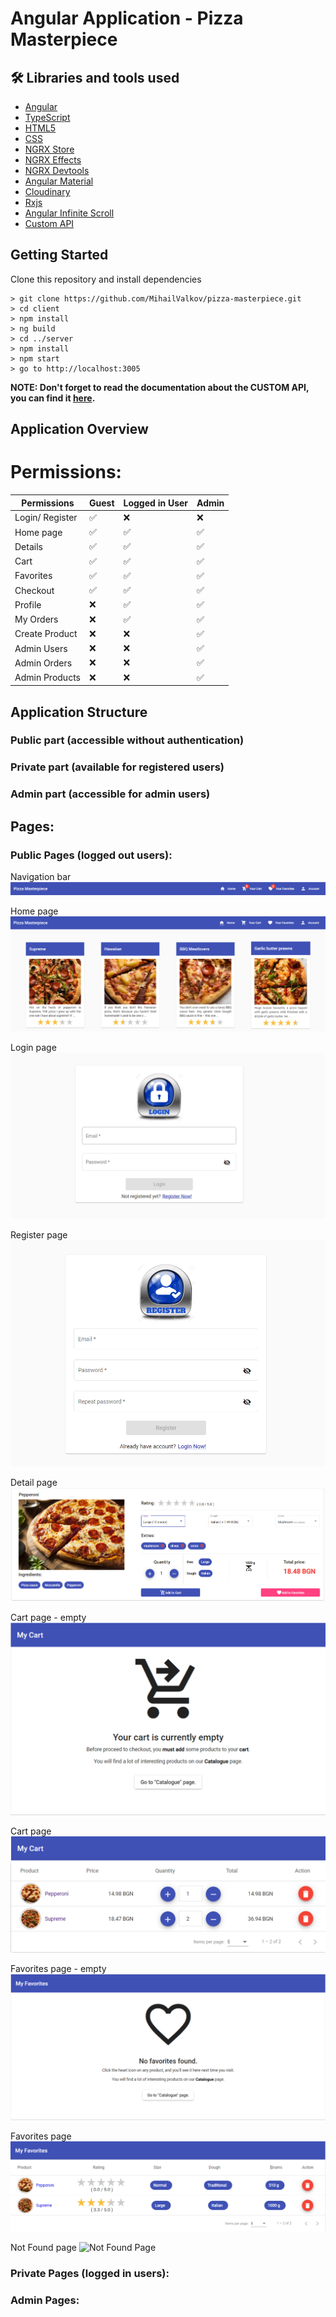 # Angular Application - Pizza Masterpiece
## 🛠 Libraries and tools used
- [Angular](https://angular.io/)
- [TypeScript](https://www.typescriptlang.org/)
- [HTML5](https://developer.mozilla.org/en-US/docs/Glossary/HTML5)
- [CSS](https://developer.mozilla.org/en-US/docs/Web/CSS)
- [NGRX Store](https://ngrx.io/guide/store)
- [NGRX Effects](https://v10.ngrx.io/guide/effects)
- [NGRX Devtools](https://ngrx.io/guide/store-devtools)
- [Angular Material](https://material.angular.io/)
- [Cloudinary](https://cloudinary.com/)
- [Rxjs](https://rxjs.dev/guide/overview)
- [Angular Infinite Scroll](https://www.npmjs.com/package/ngx-infinite-scroll)
- [Custom API]()


## Getting Started
Clone this repository and install dependencies
```
> git clone https://github.com/MihailValkov/pizza-masterpiece.git
> cd client
> npm install
> ng build
> cd ../server
> npm install
> npm start
> go to http://localhost:3005
```
**NOTE: Don't forget to read the documentation about the CUSTOM API, you can find it [here]().**

## Application Overview

# Permissions:

| **Permissions** | Guest   | Logged in User  | Admin           |
| --------------- | -----   | --------------  | --------------  |
| Login/ Register | ✅     | ❌              | ❌              |
| Home page       | ✅     | ✅              | ✅              |
| Details         | ✅     | ✅              | ✅              |
| Cart            | ✅     | ✅              | ✅              |
| Favorites       | ✅     | ✅              | ✅              |
| Checkout        | ✅     | ✅              | ✅              |
| Profile         | ❌     | ✅              | ✅              |
| My Orders       | ❌     | ✅              | ✅              |
| Create Product  | ❌     | ❌              | ✅              |
| Admin Users     | ❌     | ❌              | ✅              |
| Admin Orders    | ❌     | ❌              | ✅              |
| Admin Products  | ❌     | ❌              | ✅              |

## Application Structure

### Public part (accessible without authentication)
### Private part (available for registered users)
### Admin part (accessible for admin users)

## Pages:

### Public Pages (logged out users):

Navigation bar
![Navigation](https://github.com/MihailValkov/pizza-masterpiece/blob/main/pages/Navigation.png)

Home page
![Home Page](https://github.com/MihailValkov/pizza-masterpiece/blob/main/pages/Home.png)

Login page
![Login page](https://github.com/MihailValkov/pizza-masterpiece/blob/main/pages/Login.png)

Register page
![Register page](https://github.com/MihailValkov/pizza-masterpiece/blob/main/pages/Register.png)

Detail page
![Detail Page](https://github.com/MihailValkov/pizza-masterpiece/blob/main/pages/Detail.png)

Cart page - empty
![Cart page](https://github.com/MihailValkov/pizza-masterpiece/blob/main/pages/Cart-empty.png)

Cart page
![Cart page](https://github.com/MihailValkov/pizza-masterpiece/blob/main/pages/Cart.png)

Favorites page - empty
![Favorites page](https://github.com/MihailValkov/pizza-masterpiece/blob/main/pages/Favorites-empty.png)

Favorites page
![Favorites page](https://github.com/MihailValkov/pizza-masterpiece/blob/main/pages/Favorites.png)

Not Found page
![Not Found Page]()



### Private Pages (logged in users):

### Admin Pages:
